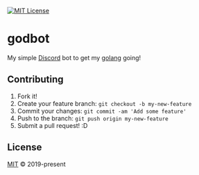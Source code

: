 [![MIT License](https://img.shields.io/github/license/mashape/apistatus.svg)](https://github.com/john-d-pelingo/godbot/blob/master/LICENSE)

# godbot

My simple [Discord](https://discordapp.com/) bot to get my
[golang](https://golang.org/) going!

## Contributing

1. Fork it!
2. Create your feature branch: `git checkout -b my-new-feature`
3. Commit your changes: `git commit -am 'Add some feature'`
4. Push to the branch: `git push origin my-new-feature`
5. Submit a pull request! :D

## License

[MIT](https://github.com/john-d-pelingo/godbot/blob/master/LICENSE) &copy;
2019-present

